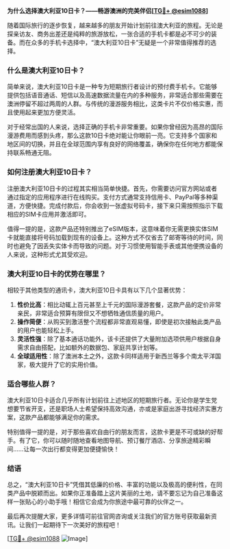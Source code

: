 **为什么选择澳大利亚10日卡？——畅游澳洲的完美伴侣[[TG💪+ @esim1088](https://t.me/s/esim1088)]**

随着国际旅行的逐步恢复，越来越多的朋友开始计划前往澳大利亚的旅程。无论是探亲访友、商务出差还是纯粹的旅游放松，一张合适的手机卡都是必不可少的装备。而在众多的手机卡选择中，“澳大利亚10日卡”无疑是一个非常值得推荐的选择。

### **什么是澳大利亚10日卡？**

简单来说，澳大利亚10日卡是一种专为短期旅行者设计的预付费手机卡。它能够提供包括语音通话、短信以及高速数据流量在内的多种服务，非常适合那些需要在澳洲停留不超过两周的人群。与传统的漫游服务相比，这类卡片不仅价格实惠，而且使用起来更加方便灵活。

对于经常出国的人来说，选择正确的手机卡非常重要。如果你曾经因为高昂的国际漫游费用而感到头疼，那么这款10日卡绝对能让你眼前一亮。它支持多个国家和地区间的切换，并且在全球范围内享有良好的网络覆盖，确保你在任何地方都能保持联系畅通无阻。

### **如何注册澳大利亚10日卡？**

注册澳大利亚10日卡的过程其实相当简单快捷。首先，你需要访问官方网站或者通过指定的应用程序进行在线购买。支付方式通常支持信用卡、PayPal等多种渠道，方便快捷。完成付款后，你会收到一张虚拟号码卡，接下来只需按照指示下载相应的SIM卡应用并激活即可。

值得一提的是，这款产品还特别推出了eSIM版本，这意味着你无需更换实体SIM卡就能直接将号码加载到现有的设备上。这种方式不仅省去了邮寄等待的时间，同时也避免了因丢失实体卡而导致的问题。对于习惯使用智能手表或其他便携设备的人来说，这种形式尤其受欢迎。

### **澳大利亚10日卡的优势在哪里？**

相较于其他类型的通讯卡，澳大利亚10日卡具有以下几个显著优势：

1. **性价比高**：相比动辄上百元甚至上千元的国际漫游套餐，这款产品的定价非常亲民，非常适合预算有限但又不想牺牲通信质量的用户。
2. **操作简便**：从购买到激活整个流程都非常直观易懂，即使是初次接触此类产品的用户也能轻松上手。
3. **灵活性强**：除了基本通话功能外，该卡还提供了大量附加选项供用户根据自身需求自由搭配，比如额外的数据包、家庭共享计划等。
4. **全球适用性**：除了澳洲本土之外，这款卡同样适用于新西兰等多个南太平洋国家，极大提升了它的实用价值。

### **适合哪些人群？**

澳大利亚10日卡适合几乎所有计划前往上述地区的短期旅行者。无论你是学生党想要节省开支，还是职场人士希望保持高效沟通，亦或是家庭出游寻找经济实惠方案，这款产品都能够满足你的需求。

特别值得一提的是，对于那些喜欢自由行的朋友而言，这款卡更是不可或缺的好帮手。有了它，你可以随时随地查看地图导航、预订餐厅酒店、分享旅途精彩瞬间……让每一次出行都变得更加便捷愉快！

### **结语**

总之，“澳大利亚10日卡”凭借其低廉的价格、丰富的功能以及极高的便利性，在同类产品中脱颖而出。如果你正准备踏上这片美丽的土地，请不要忘记为自己准备这样一张贴心的小助手哦！相信它会成为你旅途中最可靠的伙伴之一。

最后再次提醒大家，更多详情可前往官网咨询或关注我们的官方账号获取最新资讯。让我们一起期待下一次美好的旅程吧！

[[TG💪+ @esim1088](https://t.me/s/esim1088) ![Image](https://i.postimg.cc/4NQfJmqS/Snipaste-2025-05-13-00-14-12.png)]
